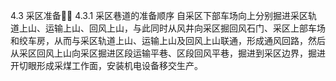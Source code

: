 4.3  采区准备
4.3.1 采区巷道的准备顺序
自采区下部车场向上分别掘进采区轨道上山、运输上山、回风上山，与此同时从风井向采区掘回风石门、采区上部车场和绞车房，从而与采区轨道上山、运输上山及回风上山联通，形成通风回路，然后从采区回风上山向采区掘进区段运输平巷、区段回风平巷，掘进到采区边界，掘进开切眼形成采煤工作面，安装机电设备移交生产。
